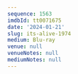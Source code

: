 ```yaml
---
sequence: 1563
imdbId: tt0071675
date: '2024-01-21'
slug: its-alive-1974
medium: Blu-ray
venue: null
venueNotes: null
mediumNotes: null
---
```


